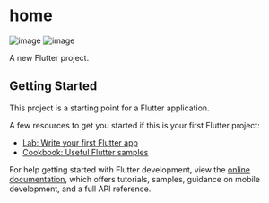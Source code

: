 # home
![image](https://user-images.githubusercontent.com/92065895/230324561-3733250e-051f-4f1f-beb8-d7b8430b7176.png)
![image](https://user-images.githubusercontent.com/92065895/230324618-c7cd5ff8-225f-4162-a0eb-3fc4986a6e37.png)


A new Flutter project.

## Getting Started

This project is a starting point for a Flutter application.

A few resources to get you started if this is your first Flutter project:

- [Lab: Write your first Flutter app](https://docs.flutter.dev/get-started/codelab)
- [Cookbook: Useful Flutter samples](https://docs.flutter.dev/cookbook)

For help getting started with Flutter development, view the
[online documentation](https://docs.flutter.dev/), which offers tutorials,
samples, guidance on mobile development, and a full API reference.
